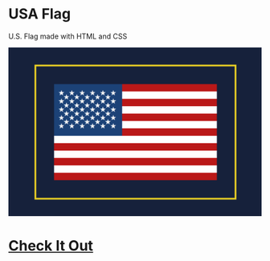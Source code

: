 # USA Flag

U.S. Flag made with HTML and CSS

![Alt text](https://github.com/raad-altaie/US-Flag/blob/master/US%20Flag.png?raw=true "Optional Title")


# [Check It Out](https://raad-altaie.github.io/US-Flag/)
